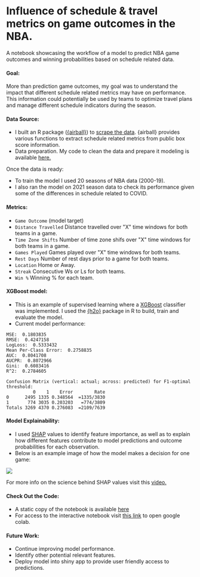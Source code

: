 # Influence of schedule & travel metrics on game outcomes in the NBA. 

A notebook showcasing the workflow of a model to predict NBA game outcomes and winning probabilities based on schedule related data. 

#### Goal:
More than prediction game outcomes, my goal was to understand the impact that different schedule related metrics may have on performance. This information could potentially be used by teams to optimize travel plans and manage different schedule indicators during the season.

#### Data Source:
* I built an R package ([{airball}](https://github.com/josedv82/airball)) to [scrape the data](https://github.com/josedv82/NBA_Predictive_Model/blob/main/Airball_Download.Rmd). {airball} provides various functions to extract schedule related metrics from public box score information.
* Data preparation. My code to clean the data and prepare it modeling is available [here.](https://github.com/josedv82/NBA_Schedule_Classifier/blob/main/Airball_Download.Rmd)

Once the data is ready:
* To train the model I used 20 seasons of NBA data (2000-19).
* I also ran the model on 2021 season data to check its performance given some of the differences in schedule related to COVID.

#### Metrics:
* ```Game Outcome``` (model target)
* ```Distance Travelled``` Distance travelled over "X" time windows for both teams in a game.
* ```Time Zone Shifts``` Number of time zone shifs over "X" time windows for both teams in a game.
* ```Games Played``` Games played over "X" time windows for both teams.
* ```Rest Days``` Number of rest days prior to a game for both teams.
* ```Location``` Home or Away.
* ```Streak``` Consecutive Ws or Ls for both teams.
* ```Win %``` Winning % for each team.

#### XGBoost model:
* This is an example of supervised learning where a [XGBoost](https://www.kaggle.com/prashant111/xgboost-k-fold-cv-feature-importance) classifier was implemented. I used the [{h2o}](https://www.h2o.ai/products/h2o/) package in R to build, train and evaluate the model. 
* Current model performance:  
```
MSE:  0.1803835
RMSE:  0.4247158
LogLoss:  0.5333432
Mean Per-Class Error:  0.2758835
AUC:  0.8041708
AUCPR:  0.8072966
Gini:  0.6083416
R^2:  0.2784605

Confusion Matrix (vertical: actual; across: predicted) for F1-optimal threshold:
          0    1    Error        Rate
0      2495 1335 0.348564  =1335/3830
1       774 3035 0.203203   =774/3809
Totals 3269 4370 0.276083  =2109/7639

```

#### Model Explainability:
* I used [SHAP](https://www.kaggle.com/dansbecker/shap-values) values to identify feature importance, as well as to explain how different features contribute to model predictions and outcome probabilities for each observation.
* Below is an example image of how the model makes a decision for one game:

<img src="https://github.com/josedv82/NBA_Schedule_Classifier/blob/main/SHAP_Force_Plot.PNG" align="center" />

For more info on the science behind SHAP values visit this [video.](https://www.youtube.com/watch?v=-taOhqkiuIo)

#### Check Out the Code:
* A static copy of the notebook is available [here](https://github.com/josedv82/NBA_Predictive_Model/blob/main/NBA_Schedule_xgboost.ipynb) 
* For access to the interactive notebook visit [this link](https://github.com/josedv82/NBA_Predictive_Model/blob/main/NBA_Schedule_xgboost.ipynb) to open google colab.

#### Future Work:
* Continue improving model performance.
* Identify other potential relevant features.
* Deploy model into shiny app to provide user friendly access to predictions. 
